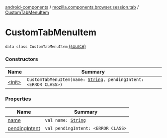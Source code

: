 [android-components](../../index.md) / [mozilla.components.browser.session.tab](../index.md) / [CustomTabMenuItem](./index.md)

# CustomTabMenuItem

`data class CustomTabMenuItem` [(source)](https://github.com/mozilla-mobile/android-components/blob/master/components/browser/session/src/main/java/mozilla/components/browser/session/tab/CustomTabConfig.kt#L203)

### Constructors

| Name | Summary |
|---|---|
| [&lt;init&gt;](-init-.md) | `CustomTabMenuItem(name: `[`String`](https://kotlinlang.org/api/latest/jvm/stdlib/kotlin/-string/index.html)`, pendingIntent: <ERROR CLASS>)` |

### Properties

| Name | Summary |
|---|---|
| [name](name.md) | `val name: `[`String`](https://kotlinlang.org/api/latest/jvm/stdlib/kotlin/-string/index.html) |
| [pendingIntent](pending-intent.md) | `val pendingIntent: <ERROR CLASS>` |
